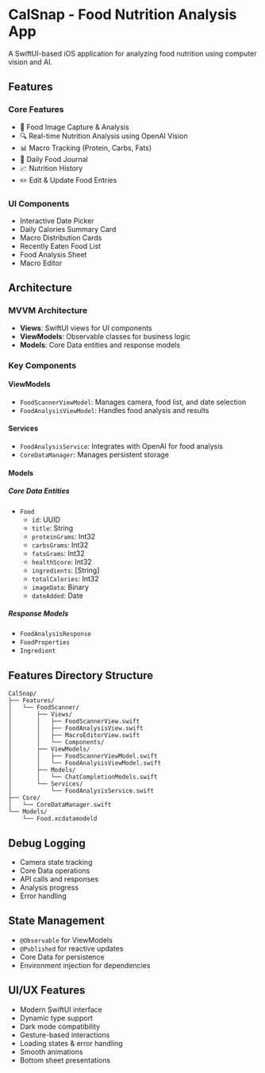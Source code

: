 # CalSnap - Food Nutrition Analysis App

A SwiftUI-based iOS application for analyzing food nutrition using computer vision and AI.

## Features

### Core Features
- 📸 Food Image Capture & Analysis
- 🔍 Real-time Nutrition Analysis using OpenAI Vision
- 📊 Macro Tracking (Protein, Carbs, Fats)
- 📅 Daily Food Journal
- 📈 Nutrition History
- ✏️ Edit & Update Food Entries

### UI Components
- Interactive Date Picker
- Daily Calories Summary Card
- Macro Distribution Cards
- Recently Eaten Food List
- Food Analysis Sheet
- Macro Editor

## Architecture

### MVVM Architecture
- **Views**: SwiftUI views for UI components
- **ViewModels**: Observable classes for business logic
- **Models**: Core Data entities and response models

### Key Components

#### ViewModels
- `FoodScannerViewModel`: Manages camera, food list, and date selection
- `FoodAnalysisViewModel`: Handles food analysis and results

#### Services
- `FoodAnalysisService`: Integrates with OpenAI for food analysis
- `CoreDataManager`: Manages persistent storage

#### Models
##### Core Data Entities
- `Food`
  - `id`: UUID
  - `title`: String
  - `proteinGrams`: Int32
  - `carbsGrams`: Int32
  - `fatsGrams`: Int32
  - `healthScore`: Int32
  - `ingredients`: [String]
  - `totalCalories`: Int32
  - `imageData`: Binary
  - `dateAdded`: Date

##### Response Models
- `FoodAnalysisResponse`
- `FoodProperties`
- `Ingredient`

## Features Directory Structure
```
CalSnap/
├── Features/
│   └── FoodScanner/
│       ├── Views/
│       │   ├── FoodScannerView.swift
│       │   ├── FoodAnalysisView.swift
│       │   ├── MacroEditorView.swift
│       │   └── Components/
│       ├── ViewModels/
│       │   ├── FoodScannerViewModel.swift
│       │   └── FoodAnalysisViewModel.swift
│       ├── Models/
│       │   └── ChatCompletionModels.swift
│       └── Services/
│           └── FoodAnalysisService.swift
├── Core/
│   └── CoreDataManager.swift
└── Models/
    └── Food.xcdatamodeld
```

## Debug Logging
- Camera state tracking
- Core Data operations
- API calls and responses
- Analysis progress
- Error handling 

## State Management
- `@Observable` for ViewModels
- `@Published` for reactive updates
- Core Data for persistence
- Environment injection for dependencies

## UI/UX Features
- Modern SwiftUI interface
- Dynamic type support
- Dark mode compatibility
- Gesture-based interactions
- Loading states & error handling
- Smooth animations
- Bottom sheet presentations 